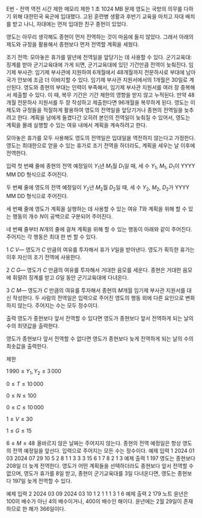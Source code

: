 E번 - 전역 역전
시간 제한	메모리 제한
1 초	1024 MB
문제
영도는 국방의 의무를 다하기 위해 대한민국 육군에 입대했다. 고된 훈련병 생활과 후반기 교육을 마치고 자대 배치를 받고 나니, 자대에는 먼저 입대한 친구 종현이 있었다.

영도는 아무리 생각해도 종현이 먼저 전역하는 것이 마음에 들지 않았다. 그래서 아래의 제도와 규정을 활용해서 종현보다 먼저 전역할 계획을 세웠다.

조기 전역: 모아놓은 휴가를 말년에 전역일을 앞당기는 데 사용할 수 있다.
군기교육대: 징계를 받아 군기교육대에 가게 되면, 군기교육대에 있던 기간만큼 전역이 늦춰진다.
임기제 부사관: 임기제 부사관에 지원하여 
$6$개월에서 
$48$개월까지 전문하사로 부대에 남아 국가 안보에 조금 더 이바지할 수 있다. 임기제 부사관 지원서에서의 
$1$개월은 
$30$일로 계산된다.
영도와 종현의 부대는 인력이 부족해서, 임기제 부사관 지원서를 여러 장 중복해서 제출할 수 있다. 이 때, 복무 기간은 기간 제한의 영향을 받지 않고 누적된다.
만약 
$48$개월 전문하사 지원서를 두 장 작성하고 제출한다면 
$96$개월을 복무하게 된다.
영도는 이 제도와 규정들을 적절하게 활용하여 영도의 전역일을 앞당기거나 종현의 전역일을 늦추려고 한다. 계획을 남에게 들켰다간 오히려 본인의 전역일이 늦춰질 수 있어서, 영도는 계획을 몰래 실행할 수 있는 여유 내에서 계획을 계속하려고 한다.

모아놓은 휴가를 모두 사용해도 영도의 전역일은 입대일을 역전하지 않는다고 가정한다. 영도는 최대한으로 얻을 수 있는 휴가로 조기 전역을 하더라도, 계획을 세우는 날 이후에 전역한다.

입력
첫 번째 줄에 종현의 전역 예정일이 
$Y_1$년 
$M_1$월 
$D_1$일 때, 세 수 
$Y_1$, 
$M_1$, 
$D_1$이 YYYY MM DD 형식으로 주어진다.

두 번째 줄에 영도의 전역 예정일이 
$Y_2$년 
$M_2$월 
$D_2$일 때, 세 수 
$Y_2$, 
$M_2$, 
$D_2$가 YYYY MM DD 형식으로 주어진다.

세 번째 줄에 영도가 계획을 실행하는 데 사용할 수 있는 여유 
$T$와 계획을 위해 할 수 있는 행동의 개수 
$N$이 공백으로 구분되어 주어진다.

네 번째 줄부터 
$N$개의 줄에 걸쳐 계획을 위해 할 수 있는 행동이 아래와 같이 주어진다. 주어지는 각 행동은 최대 한 번 할 수 있다.


$1$ 
$C$ 
$V$— 영도가 
$C$ 만큼의 여유를 투자해서 휴가 
$V$일을 받아낸다. 영도가 획득한 휴가는 이후 자신의 조기 전역에 사용한다.

$2$ 
$C$ 
$G$— 영도가 
$C$ 만큼의 여유를 투자해서 거대한 음모를 세운다. 종현은 거대한 음모에 휘말려 징계를 받고 
$G$일 동안 군기교육대에 다녀온다.

$3$ 
$C$ 
$M$— 영도가 
$C$ 만큼의 여유를 투자해서 종현의 
$M$개월 임기제 부사관 지원서를 대신 작성한다.
두 사람의 전역일은 입력으로 주어진 영도의 행동 외에 다른 요인으로 변화하지 않는다. 주어지는 수는 모두 정수이다.

출력
영도가 종현보다 앞서 전역할 수 있다면 영도가 종현보다 앞서 전역하게 되는 날의 수의 최댓값을 출력한다.

영도가 종현보다 앞서 전역할 수 없다면 영도가 종현보다 늦게 전역하게 되는 날의 수의 최솟값을 출력한다.

제한

$1\,990 ≤ Y_1, Y_2 ≤ 3\,000$ 

$0 \le T \le 10\,000$ 

$0 \le N \le 100$ 

$0 \le C \le 10\,000$ 

$1 \le V \le 30$ 

$1 \le G \le 15$ 

$6 \le M \le 48$ 
올바르지 않은 날짜는 주어지지 않는다.
종현의 전역 예정일은 항상 영도의 전역 예정일을 앞선다.
입력으로 주어지는 모든 수는 정수이다.
예제 입력 1 
2024 01 03
2024 07 29
10 5
2 8 1
1 3 3
3 15 6
1 7 8
2 1 3
예제 출력 1 
197
영도는 종현보다 
$208$일 더 늦게 전역한다. 영도가 어떤 계획들을 선택하더라도 종현보다 앞서 전역할 수 없으며, 영도가 휴가를 
$8$일 받고, 종현이 군기교육대를 
$3$일 다녀온다면, 영도는 종현보다 
$197$일 늦게 전역할 수 있다.

예제 입력 2 
2024 03 09
2024 03 10
1 2
1 1 1
3 1 6
예제 출력 2 
179
노트
윤년은 100의 배수가 아닌 4의 배수이거나, 400의 배수인 해이다. 윤년에는 2월 29일이 존재하므로 한 해가 366일이다.

